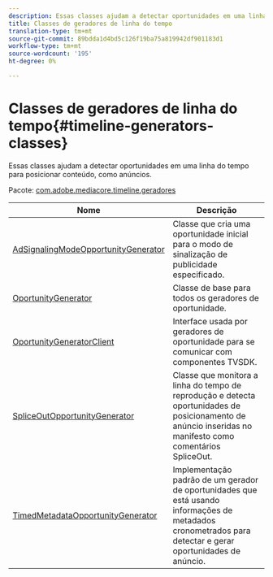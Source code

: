 ```yaml
---
description: Essas classes ajudam a detectar oportunidades em uma linha do tempo para posicionar conteúdo, como anúncios.
title: Classes de geradores de linha do tempo
translation-type: tm+mt
source-git-commit: 89bdda1d4bd5c126f19ba75a819942df901183d1
workflow-type: tm+mt
source-wordcount: '195'
ht-degree: 0%

---
```



# Classes de geradores de linha do tempo{#timeline-generators-classes}

Essas classes ajudam a detectar oportunidades em uma linha do tempo para posicionar conteúdo, como anúncios.

Pacote: [com.adobe.mediacore.timeline.geradores](https://help.adobe.com/en_US/primetime/api/psdk/asdoc-dhls_1.4/com/adobe/mediacore/timeline/generators/package-detail.html)

| Nome | Descrição |
|---|---|
| [AdSignalingModeOpportunityGenerator](https://help.adobe.com/en_US/primetime/api/psdk/asdoc-dhls_1.4/com/adobe/mediacore/timeline/generators/AdSignalingModeOpportunityGenerator.html) | Classe que cria uma oportunidade inicial para o modo de sinalização de publicidade especificado. |
| [OportunityGenerator](https://help.adobe.com/en_US/primetime/api/psdk/asdoc-dhls_1.4/com/adobe/mediacore/timeline/generators/OpportunityGenerator.html) | Classe de base para todos os geradores de oportunidade. |
| [OportunityGeneratorClient](https://help.adobe.com/en_US/primetime/api/psdk/asdoc-dhls_1.4/com/adobe/mediacore/timeline/generators/OpportunityGeneratorClient.html) | Interface usada por geradores de oportunidade para se comunicar com componentes TVSDK. |
| [SpliceOutOpportunityGenerator](https://help.adobe.com/en_US/primetime/api/psdk/asdoc-dhls_1.4/com/adobe/mediacore/timeline/generators/SpliceOutOpportunityGenerator.html) | Classe que monitora a linha do tempo de reprodução e detecta oportunidades de posicionamento de anúncio inseridas no manifesto como comentários SpliceOut. |
| [TimedMetadataOpportunityGenerator](https://help.adobe.com/en_US/primetime/api/psdk/asdoc-dhls_1.4/com/adobe/mediacore/timeline/generators/TimedMetadataOpportunityGenerator.html) | Implementação padrão de um gerador de oportunidades que está usando informações de metadados cronometrados para detectar e gerar oportunidades de anúncio. |